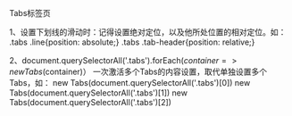 Tabs标签页

1、设置下划线的滑动时：记得设置绝对定位，以及他所处位置的相对定位。如：
.tabs .line{position: absolute;}
.tabs .tab-header{position: relative;}

2、document.querySelectorAll('.tabs').forEach($container => new Tabs($container)）
一次激活多个Tabs的内容设置，取代单独设置多个Tabs，如：
new Tabs(document.querySelectorAll('.tabs')[0])
new Tabs(document.querySelectorAll('.tabs')[1])
new Tabs(document.querySelectorAll('.tabs')[2])
